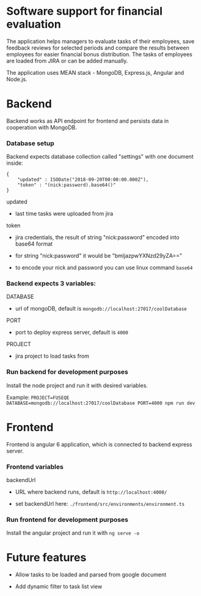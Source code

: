 # Software support for financial evaluation

The application helps managers to evaluate tasks of their employees,
save feedback reviews for selected periods and compare the results
between employees for easier financial bonus distribution. The tasks
of employees are loaded from JIRA or can be added manually.

The application uses MEAN stack - MongoDB, Express.js, Angular and Node.js.

# Backend

Backend works as API endpoint for frontend and persists data in cooperation with MongoDB.

### Database setup
Backend expects database collection called "settings" with one document inside:

```
{
    "updated" : ISODate("2018-09-20T00:00:00.000Z"),
    "token" : "(nick:password).base64()"
}
```

updated

  * last time tasks were uploaded from jira

token
  * jira credentials, the result of string "nick:password" encoded into base64 format

  * for string "nick:password" it would be "bmljazpwYXNzd29yZA=="

  * to encode your nick and password you can use linux command `base64`


### Backend expects 3 variables:

DATABASE

  * url of mongoDB, default is `mongodb://localhost:27017/coolDatabase`

PORT

  * port to deploy express server, default is `4000`

PROJECT

  * jira project to load tasks from

### Run backend for development purposes
Install the node project and run it with desired variables.

Example: `PROJECT=FUSEQE DATABASE=mongodb://localhost:27017/coolDatabase PORT=4000 npm run dev`

# Frontend

Frontend is angular 6 application, which is connected to backend express server.

### Frontend variables

backendUrl
  * URL where backend runs, default is `http://localhost:4000/`

  * set backendUrl here: `./frontend/src/environments/environment.ts`

### Run frontend for development purposes
Install the angular project and run it with `ng serve -o`








# Future features
  * Allow tasks to be loaded and parsed from google document

  * Add dynamic filter to task list view